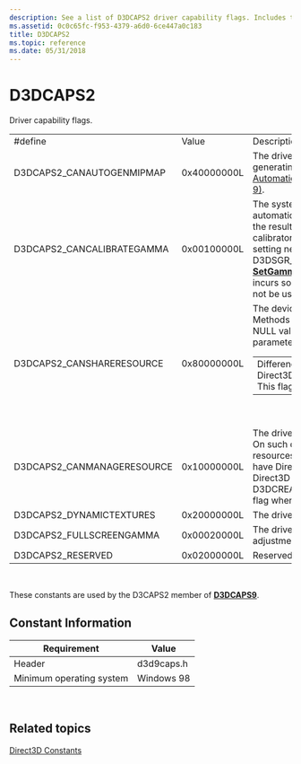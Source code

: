 ```yaml
---
description: See a list of D3DCAPS2 driver capability flags. Includes the definitions, values, and descriptions with links to APIs.
ms.assetid: 0c0c65fc-f953-4379-a6d0-6ce447a0c183
title: D3DCAPS2
ms.topic: reference
ms.date: 05/31/2018
---
```


# D3DCAPS2

Driver capability flags.



<table>
<colgroup>
<col  />
<col  />
<col  />
</colgroup>
<tbody>
<tr class="odd">
<td>#define</td>
<td>Value</td>
<td>Description</td>
</tr>
<tr class="even">
<td>D3DCAPS2_CANAUTOGENMIPMAP</td>
<td>0x40000000L</td>
<td>The driver is capable of automatically generating mipmaps. For more information, see <a href="automatic-generation-of-mipmaps.md">Automatic Generation of Mipmaps (Direct3D 9)</a>.</td>
</tr>
<tr class="odd">
<td>D3DCAPS2_CANCALIBRATEGAMMA</td>
<td>0x00100000L</td>
<td>The system has a calibrator installed that can automatically adjust the gamma ramp so that the result is identical on all systems that have a calibrator. To invoke the calibrator when setting new gamma levels, use the D3DSGR_CALIBRATE flag when calling <a href="/windows/desktop/api"><strong>SetGammaRamp</strong></a>. Calibrating gamma ramps incurs some processing overhead and should not be used frequently.</td>
</tr>
<tr class="even">
<td>D3DCAPS2_CANSHARERESOURCE</td>
<td>0x80000000L</td>
<td>The device can create sharable resources. Methods that create resources can set non-NULL values for their <a href="/windows/desktop/api/dxgi/nf-dxgi-idxgiresource-getsharedhandle"><strong>pSharedHandle</strong></a> parameters. 
<table>
<tbody>
<tr class="odd">
<td>Differences between Direct3D 9 and Direct3D 9Ex:<br/> This flag is available in Direct3D 9Ex only.<br/></td>
</tr>
</tbody>
</table>

<p> </p></td>
</tr>
<tr class="odd">
<td>D3DCAPS2_CANMANAGERESOURCE</td>
<td>0x10000000L</td>
<td>The driver is capable of managing resources. On such drivers, D3DPOOL_MANAGED resources will be managed by the driver. To have Direct3D override the driver so that Direct3D manages resources, use the D3DCREATE_DISABLE_DRIVER_MANAGEMENT flag when calling <a href="/windows/desktop/api"><strong>CreateDevice</strong></a>.</td>
</tr>
<tr class="even">
<td>D3DCAPS2_DYNAMICTEXTURES</td>
<td>0x20000000L</td>
<td>The driver supports dynamic textures.</td>
</tr>
<tr class="odd">
<td>D3DCAPS2_FULLSCREENGAMMA</td>
<td>0x00020000L</td>
<td>The driver supports dynamic gamma ramp adjustment in full-screen mode.</td>
</tr>
<tr class="even">
<td>D3DCAPS2_RESERVED</td>
<td>0x02000000L</td>
<td>Reserved; not used.</td>
</tr>
</tbody>
</table>



 

These constants are used by the D3CAPS2 member of [**D3DCAPS9**](/windows/desktop/api/D3D9Caps/ns-d3d9caps-d3dcaps9).

## Constant Information



|  Requirement                        | Value           |
|--------------------------|------------|
| Header                   | d3d9caps.h |
| Minimum operating system | Windows 98 |



 

## Related topics

<dl> <dt>

[Direct3D Constants](dx9-graphics-reference-d3d-constants.md)
</dt> </dl>

 

 
